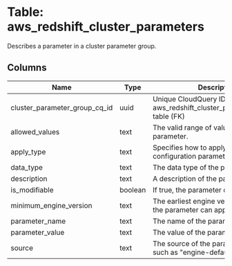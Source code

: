 
# Table: aws_redshift_cluster_parameters
Describes a parameter in a cluster parameter group.
## Columns
| Name        | Type           | Description  |
| ------------- | ------------- | -----  |
|cluster_parameter_group_cq_id|uuid|Unique CloudQuery ID of aws_redshift_cluster_parameter_groups table (FK)|
|allowed_values|text|The valid range of values for the parameter.|
|apply_type|text|Specifies how to apply the WLM configuration parameter|
|data_type|text|The data type of the parameter.|
|description|text|A description of the parameter.|
|is_modifiable|boolean|If true, the parameter can be modified|
|minimum_engine_version|text|The earliest engine version to which the parameter can apply.|
|parameter_name|text|The name of the parameter.|
|parameter_value|text|The value of the parameter|
|source|text|The source of the parameter value, such as "engine-default" or "user".|
